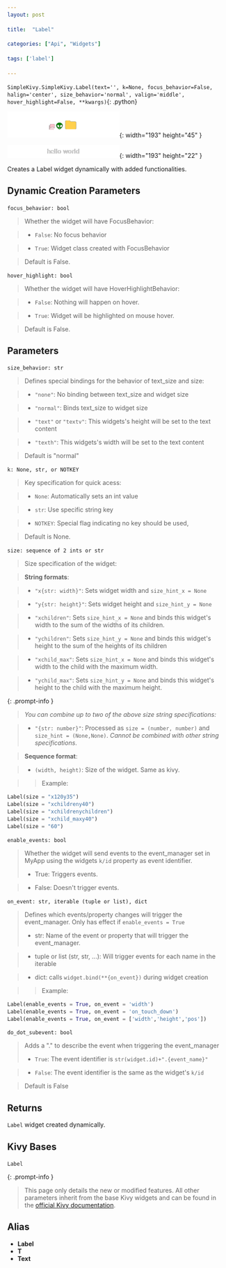```yaml
---
layout: post

title:  "Label"

categories: ["Api", "Widgets"]

tags: ['label']

---
```

`SimpleKivy.SimpleKivy.Label(text='', k=None, focus_behavior=False, halign='center', size_behavior='normal', valign='middle', hover_highlight=False, **kwargs)`{: .python}


![Label.png](assets/img/docs/Label.png){: width="193" height="45" }

![Label.2.png](assets/img/docs/Label.2.png){: width="193" height="22" }


Creates a Label widget dynamically with added functionalities.

Dynamic Creation Parameters
---------------------------
`focus_behavior: bool`

> Whether the widget will have FocusBehavior:

> - `False`: No focus behavior

> - `True`: Widget class created with FocusBehavior

> Default is False.

`hover_highlight: bool`

> Whether the widget will have HoverHighlightBehavior:

> - `False`: Nothing will happen on hover.

> - `True`: Widget will be highlighted on mouse hover.

> Default is False.


Parameters
----------
`size_behavior: str`

> Defines special bindings for the behavior of text_size and size:

> - `"none"`: No binding between text_size and widget size

> - `"normal"`: Binds text_size to widget size

> - `"text"` or `"textv"`: This widgets's height will be set to the text content

> - `"texth"`: This widgets's width will be set to the text content

> Default is "normal"



`k: None, str, or NOTKEY`

> Key specification for quick acess:

> - `None`: Automatically sets an int value

> - `str`: Use specific string key

> - `NOTKEY`: Special flag indicating no key should be used, 

> Default is None.

`size: sequence of 2 ints or str`

> Size specification of the widget:


> **String formats**:

> - `"x{str: width}"`: Sets widget width and `size_hint_x = None`

> - `"y{str: height}"`: Sets widget height and `size_hint_y = None`

> - `"xchildren"`: Sets `size_hint_x = None` and binds this widget's width to the sum of the widths of its children.

> - `"ychildren"`: Sets `size_hint_y = None` and binds this widget's height to the sum of the heights of its children

> - `"xchild_max"`: Sets `size_hint_x = None` and binds this widget's width to the child with the maximum width.

> - `"ychild_max"`: Sets `size_hint_y = None` and binds this widget's height to the child with the maximum height.


{: .prompt-info }

> *You can combine up to two of the above size string specifications:*


> - `"{str: number}"`: Processed as `size = (number, number)` and `size_hint = (None,None)`. *Cannot be combined with other string specifications*.


> **Sequence format**:

> - `(width, height)`: Size of the widget. Same as kivy.


>> Example:

```py
Label(size = "x120y35")
Label(size = "xchildreny40")
Label(size = "xchildrenychildren")
Label(size = "xchild_maxy40")
Label(size = "60")
```

`enable_events: bool`

> Whether the widget will send events to the event_manager set in MyApp using the widgets `k/id` property as event identifier.
> - True: Triggers events.

> - False: Doesn't trigger events.


`on_event: str, iterable (tuple or list), dict`

> Defines which events/property changes will trigger the event_manager. Only has effect if `enable_events = True`
> - str: Name of the event or property that will trigger the event_manager.

> - tuple or list (str, str, ...): Will trigger events for each name in the iterable

> - dict: calls `widget.bind(**{on_event})` during widget creation


>> Example:

```py
Label(enable_events = True, on_event = 'width')
Label(enable_events = True, on_event = 'on_touch_down')
Label(enable_events = True, on_event = ['width','height','pos'])
```

`do_dot_subevent: bool`

> Adds a "." to describe the event when triggering the event_manager
> - `True`: The event identifier is `str(widget.id)+".{event_name}"`

> - `False`: The event identifier is the same as the widget's `k/id`

> Default is False


Returns
-------
`Label` widget created dynamically.

Kivy Bases
----------
`Label`


{: .prompt-info }

> This page only details the new or modified features. All other parameters inherit from the base Kivy widgets and can be found in the [official Kivy documentation](https://kivy.org/doc/stable).



Alias
-----
- **Label**
- **T**
- **Text**
